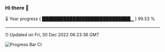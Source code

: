 ### Hi there 👋

⏳ Year progress { █████████████████████████████▁ } 99.53 %

---

⏰ Updated on Fri, 30 Dec 2022 06:23:36 GMT

![Progress Bar CI](https://github.com/ZhaoGui/ZhaoGui/workflows/Progress%20Bar%20CI/badge.svg)
